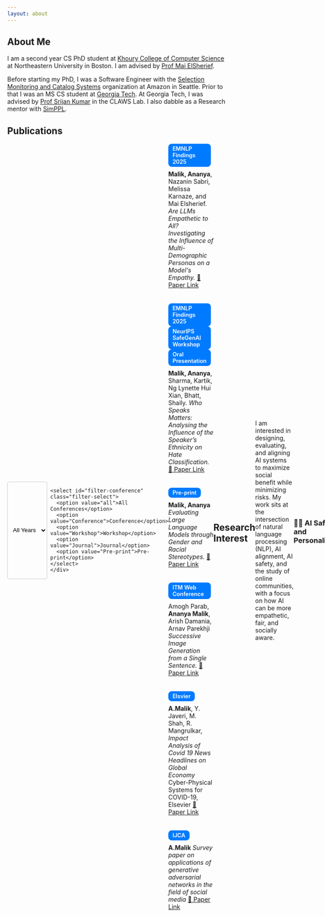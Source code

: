 ```yaml
---
layout: about
---
```


## About Me

I am a second year CS PhD student at [Khoury College of Computer Science](https://www.khoury.northeastern.edu/) at Northeastern University in Boston. I am advised by [Prof Mai ElSherief](https://www.maielsherief.com/).

Before starting my PhD, I was a Software Engineer with the [Selection Monitoring and Catalog Systems](https://www.amazon.jobs/content/en/teams/e-commerce-foundation/ascs) organization at Amazon in Seattle. Prior to that I was an MS CS student at [Georgia Tech](https://www.gatech.edu/). At Georgia Tech, I was advised by [Prof Srijan Kumar](https://faculty.cc.gatech.edu/~srijan/) in the CLAWS Lab. I also dabble as a Research mentor with [SimPPL](https://simppl.org/).

## Publications
<div style="display: flex; justify-content: space-between; align-items: center; margin-bottom: 1em;">
  <div style="display: flex; gap: 0.5em;">
    <select id="filter-year" class="filter-select">
      <option value="all">All Years</option>
      <option value="2025">2025</option>
      <option value="2024">2024</option>
      <option value="2023">2023</option>
      <option value="2021">2021</option>
      <option value="2020">2020</option>
    </select>

    <select id="filter-conference" class="filter-select">
      <option value="all">All Conferences</option>
      <option value="Conference">Conference</option>
      <option value="Workshop">Workshop</option>
      <option value="Journal">Journal</option>
      <option value="Pre-print">Pre-print</option>
    </select>
    </div>
</div>

<div class="publications">

<div class="publication" data-year="2025" data-conference="Conference">
  <div class="pub-header">
    <span class="tag conf-tag">EMNLP Findings 2025</span>
  </div>
  <p><strong>Malik, Ananya</strong>, Nazanin Sabri, Melissa Karnaze, and Mai Elsherief.  
  <em>Are LLMs Empathetic to All? Investigating the Influence of Multi-Demographic Personas on a Model's Empathy.</em>  
  <a href="https://arxiv.org/pdf/2510.10328" target="_blank">📄 Paper Link</a></p>
</div>

<div class="publication" data-year="2025, 2024" data-conference="Conference,Workshop">
  <div class="pub-header">
    <span class="tag conf-tag">EMNLP Findings 2025</span>
    <span class="tag conf-tag">NeurIPS SafeGenAI Workshop</span>
    <span class="tag conf-tag">Oral Presentation</span>
  </div>
  <p><strong>Malik, Ananya</strong>, Sharma, Kartik, Ng Lynette Hui Xian, Bhatt, Shaily.  
  <em>Who Speaks Matters: Analysing the Influence of the Speaker’s Ethnicity on Hate Classification.</em>
    <a href="https://arxiv.org/pdf/2410.20490" target="_blank">📄 Paper Link</a></p>
</div>

<div class="publication" data-year="2023" data-conference="Pre-print">
  <div class="pub-header">
    <span class="tag conf-tag">Pre-print</span>
  </div>
  <p><strong>Malik, Ananya</strong>
  <em>Evaluating Large Language Models through Gender and Racial Stereotypes.</em>  
  <a href="https://arxiv.org/pdf/2311.14788" target="_blank">📄 Paper Link</a></p>
</div>

<div class="publication" data-year="2021" data-conference="Conference">
  <div class="pub-header">
    <span class="tag conf-tag">ITM Web Conference</span>
  </div>
  <p>Amogh Parab, <strong>Ananya Malik</strong>, Arish Damania, Arnav Parekhji
  <em>Successive Image Generation from a Single Sentence.</em>  
  <a href="https://www.itm-conferences.org/articles/itmconf/abs/2021/05/itmconf_icacc2021_03017/itmconf_icacc2021_03017.html" target="_blank">📄 Paper Link</a></p>
</div>

<div class="publication" data-year="2022" data-conference="Journal">
  <div class="pub-header">
    <span class="tag conf-tag">Elsvier</span>
  </div>
  <p> <strong>A.Malik</strong>, Y. Javeri, M. Shah, R. Mangrulkar,
  <em>Impact Analysis of Covid 19 News Headlines on Global Economy</em>  Cyber-Physical Systems for COVID-19, Elsevier
  <a href="https://www.sciencedirect.com/science/article/abs/pii/B9780128245576000017" target="_blank">📄 Paper Link</a></p>
</div>

<div class="publication" data-year="2020" data-conference="Journal">
  <div class="pub-header">
    <span class="tag conf-tag">IJCA</span>
  </div>
  <p> <strong>A.Malik</strong>
  <em>Survey paper on applications of generative adversarial networks in the field of social media</em>
  <a href="https://d1wqtxts1xzle7.cloudfront.net/93533194/ijca2020920728-libre.pdf?1667396719=&response-content-disposition=inline%3B+filename%3DSurvey_Paper_on_Applications_of_Generati.pdf&Expires=1761336773&Signature=d8gBTOn2lFQ-lqYMGkjpm-eOjpVm7QSwUO-vs4nBbyB4A9oo8QVBXVolbZIN1QvXjEcFJAPhIRhOCuPikRVlxXcYK-wu3bDU0Mhqpl9azfW1S6QCmHuqpzDLsmRSqlWDNDcG8xRF9qztIO1jxBDBA6NNammBgKTcUF4bqFnPCrMCitFpvKOhn5sLgmxh~Ncyb-m-3b1shgQqVOUjIXdz3C5gev-yiT~EvLguncquDKTn4FYF3N2Ma7FS5ubLpH3JuerIs~xtkV5cLByUXtTnGYC0QJ8o1PZGRSoe7aRjI~xzNXvDZicpOdI4j0rYjhZjKGdE~FqvsX5k6UzvY6VCAw__&Key-Pair-Id=APKAJLOHF5GGSLRBV4ZA" target="_blank">📄 Paper Link</a></p>
</div>

</div>

<style>
.filter-container {
  background: transparent;      /* remove light background */
  border: none;                 /* remove border */
  padding: 0;                   /* remove extra padding */
  border-radius: 0;             /* no rounded corners */
  margin-bottom: 1rem;          /* keep spacing below */
  box-shadow: none;             /* remove shadow */
  display: flex;
  justify-content: flex-end;    /* align filters right */
  gap: 0.5rem;                  /* small spacing between dropdowns */
  align-items: center;          /* vertically center with heading if needed */
}

.filter-container h3 {
  font-weight: 600;
  margin: 0;                    /* remove extra bottom margin */
  margin-right: auto;           /* push dropdowns to the right */
}

.filter-select {
  padding: 0.25rem 0.5rem;      /* smaller, compact dropdowns */
  border: 1px solid #ccc;       /* subtle border only */
  border-radius: 4px;           /* small rounded corners */
  background: transparent;       /* matches page background */
  font-size: 0.85rem;            /* smaller font for compact look */
  cursor: pointer;
  transition: all 0.2s ease;
}

.filter-select:hover {
  border-color: #007bff;        /* subtle hover effect */
  box-shadow: none;              /* remove shadow */
}

/* --- Publications --- */
.publications {
  display: flex;
  flex-direction: column;
  gap: 1.25rem;
}
.publication {
  background-color: transparent; 
  border: none;                 
  box-shadow: none;             
  padding: 0;                  
  margin-bottom: 1em;
}

.publication:hover {
  transform: translateY(-3px);
  box-shadow: 0 4px 10px rgba(0,0,0,0.05);
}
.pub-header {
  margin-bottom: 0.5rem;
}
.tag {
  display: inline-block;
  padding: 0.25rem 0.6rem;
  margin-right: 0.4rem;
  border-radius: 8px;
  font-size: 0.8rem;
  font-weight: 600;
  color: #fff;
}
.year-tag {
  background-color: #6c757d; /* grayish */
}

.conf-tag {
  background-color: #007bff; /* blueish */
}

.publication p {
  margin: 0;
}

/* --- Responsive --- */
@media (max-width: 600px) {
  .filter-buttons {
    flex-direction: column;
  }
}
</style>

<script>
const yearFilter = document.getElementById('filter-year');
const confFilter = document.getElementById('filter-conference');
const pubs = document.querySelectorAll('.publication');

function applyFilters() {
  const selectedYear = yearFilter.value;
  const selectedConf = confFilter.value;

  pubs.forEach(pub => {
    const matchYear = (selectedYear === 'all' || pub.dataset.year === selectedYear);
    const confs = pub.dataset.conference.split(',').map(s => s.trim());
    const matchConf = (selectedConf === 'all' || confs.includes(selectedConf));

    pub.style.display = (matchYear && matchConf) ? 'block' : 'none';
  });
}

yearFilter.addEventListener('change', applyFilters);
confFilter.addEventListener('change', applyFilters);
</script>

## Research Interest

I am interested in designing, evaluating, and aligning AI systems to maximize social benefit while minimizing risks. My work sits at the intersection of natural language processing (NLP), AI alignment, AI safety, and the study of online communities, with a focus on how AI can be more empathetic, fair, and socially aware.

### 🤖👤 AI Safety and Personalization

I deeply interested in studying how LLMs behave and can be made safer and more aligned. My past work has investigated the impact of incorporating user personas and contextual information in the model's behaviour, value alignment, and empathetic capabilities [TBD]. I have been able to explore this impact through both [explicit personas of genders](https://arxiv.org/pdf/2311.14788)) as well as the effect of implicit user personas through dialect [(SafeGenAI Oral Presentation @ NeurIPS'24)](https://arxiv.org/abs/2410.20490). Recently, I have been investigating how the addition of personas and contextual signals into large language models can guide their behavior toward safer, value-aligned outputs.

My ongoing work with [Geodesic Research](https://www.geodesicresearch.org/) @ MARS has been exploring different and internal pathways toward AI control, more on that coming soon!

### 🤖🤝✨ Value Based Alignment

I am interested in studying how we can align models with human values, with a particular focus on maintaining emotional safety. In my recent work (to appear in EMNLP 2025; paper coming soon 👀), we found that models are highly influenced by a user’s context, often resulting in disproportionate variation in their empathetic capabilities. A further deep dive, conducted by Bangzhao Shu in a paper currently under submission, shows that models express emotions in ways that differ systematically from human emotional expression. Building on these findings, I am exploring ways to reduce this divergence and develop methods that make models emotionally safe, ensuring their responses are consistent, empathetic, and aligned with human expectations.

### 🤝🌐 Understanding and Analyzing for Social Good Applications

In the past, I have studied how AI can support healthier online communities. This includes analyzing misinformation on social media, categorizing [hate speech reasoning](https://ananyamalikk.substack.com/p/intent-to-hate), and [identifying dog whistles](https://drive.google.com/file/d/1hYIJjy92jo9VgBmfIY3AZTr-KUbr0dTa/view). These projects aim to create actionable tools and interventions that make digital spaces safer, more inclusive, and resilient, combining technical research with real-world social impact.


## Academic Service and Groups

### Groups 

- [CSG (Computation for Social Good) Lab @ NEU](https://www.maielsherief.com/)
- [Geodesic Research](https://www.geodesicresearch.org/)
- [MAIA](https://aialignment.mit.edu/)
- [SimPPL](https://simppl.org/)
- [CLAWS](https://faculty.cc.gatech.edu/~srijan/)

### Teaching

- TA for [CS 5200: Database Management Systems](https://www.khoury.northeastern.edu/people/martin-schedlbauer/)
-  TA for [CS 4100: Foundations of AI (Spring 2025)](https://www.khoury.northeastern.edu/home/camato/4100summaryS25.html) with Prof Chris Amato

- TA for CS 3600: Intro to AI, with Prof James Rehg (Spring 2022) and Prof Mark Reidl (Fall 2022)

### Talks

- [Slides](https://www.canva.com/design/DAGjgwNOPBE/Z09A59smG8vXAGvgaW7PFA/view?utm_content=DAGjgwNOPBE&utm_campaign=designshare&utm_medium=link2&utm_source=uniquelinks&utlId=h7faf8a8774) of my lecture on Advanced Topics in AI

- Presentation and Slides at SafeGenAI workship at NeurIPS on [Who Speaks Matters: Analysing the Influence of the Speaker’s Ethnicity on Hate Classification](https://neurips.cc/virtual/2024/workshop/84705#wse-detail-109375)